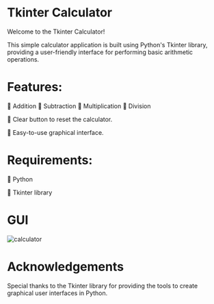 # Tkinter Calculator

 Welcome to the Tkinter Calculator!

This simple calculator application is built using Python's Tkinter library, providing a user-friendly interface for performing basic arithmetic operations.

# Features:

🔹 Addition
🔹 Subtraction
🔹 Multiplication
🔹 Division

🔹 Clear button to reset the calculator.

🔹 Easy-to-use graphical interface.


# Requirements:

🔹 Python

🔹 Tkinter library

# GUI

![calculator](https://github.com/FizzaNawaz-167/Calculator_Tkinter_Python/assets/163080358/ba4d0c1f-6d3f-4207-bd89-68eed91adcfa)

# Acknowledgements
Special thanks to the Tkinter library for providing the tools to create graphical user interfaces in Python.






